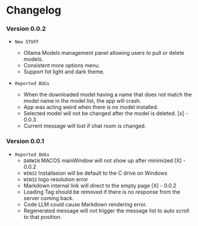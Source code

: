 # Changelog

### Version 0.0.2

- `New STUFF`
  - Ollama Models management panel allowing users to pull or delete models.
  - Consistent more options menu.
  - Support fot light and dark theme.

- `Reported BUGs`
  - When the downloaded model having a name that does not match the model name in the model list, the app will crash.
  - App was acting weird when there is no model installed.
  - Selected model will not be changed after the model is deleted. [x] - 0.0.3
  - Current message will lost if chat room is changed.
  
### Version 0.0.1

- `Reported BUGs`
  - `DARWIN` MACOS mainWindow will not show up after minimized [X] - 0.0.2
  - `WIN32` Installasion will be default to the C drive on Windows
  - `WIN32` logo resolution error
  - Markdown internal link will direct to the empty page [X] - 0.0.2
  - Loading Tag should be removed if there is no response from the server coming back.
  - Code LLM could cause Markdown rendering error.
  - Regenerated message will not trigger the message list to auto scroll to that position.
